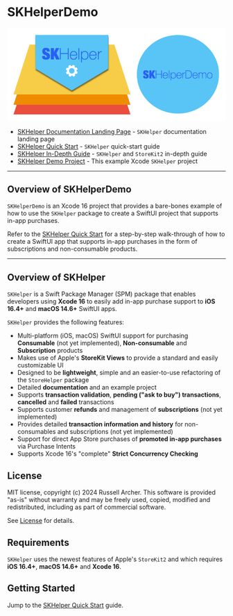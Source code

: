 # SKHelperDemo

![](./readme-assets/skhelper-demo.png)

- [SKHelper Documentation Landing Page](https://russell-archer.github.io/SKHelper/documentation/skhelper) - `SKHelper` documentation landing page
- [SKHelper Quick Start](https://russell-archer.github.io/SKHelper/tutorials/quickstart) - `SKHelper` quick-start guide 
- [SKHelper In-Depth Guide](https://russell-archer.github.io/SKHelper/documentation/skhelper/guide) - `SKHelper` and `StoreKit2` in-depth guide
- [SKHelper Demo Project](https://github.com/russell-archer/SKHelperDemo) - This example Xcode `SKHelper` project
    
---

## Overview of SKHelperDemo

`SKHelperDemo` is an Xcode 16 project that provides a bare-bones example of how to use the `SKHelper` package to create a
SwiftUI project that supports in-app purchases.

Refer to the [SKHelper Quick Start](https://russell-archer.github.io/SKHelper/tutorials/quickstart) for a step-by-step walk-through
of how to create a SwiftUI app that supports in-app purchases in the form of subscriptions and non-consumable products.

---

## Overview of SKHelper

`SKHelper` is a Swift Package Manager (SPM) package that enables developers using **Xcode 16** to easily add in-app purchase 
support to **iOS 16.4+** and **macOS 14.6+** SwiftUI apps. 

`SKHelper` provides the following features:

- Multi-platform (iOS, macOS) SwiftUI support for purchasing **Consumable** (not yet implemented), **Non-consumable** and **Subscription** products
- Makes use of Apple's **StoreKit Views** to provide a standard and easily customizable UI
- Designed to be **lightweight**, simple and an easier-to-use refactoring of the `StoreHelper` package
- Detailed **documentation** and an example project
- Supports **transaction validation**, **pending ("ask to buy") transactions**, **cancelled** and **failed** transactions
- Supports customer **refunds** and management of **subscriptions** (not yet implemented)
- Provides detailed **transaction information and history** for non-consumables and subscriptions (not yet implemented)
- Support for direct App Store purchases of **promoted in-app purchases** via Purchase Intents
- Supports Xcode 16's "complete" **Strict Concurrency Checking** 

## License

MIT license, copyright (c) 2024 Russell Archer. This software is provided "as-is" without warranty and may be freely used, copied, 
modified and redistributed, including as part of commercial software. 

See [License](https://russell-archer.github.io/SKHelper/documentation/skhelper/license) for details.

## Requirements

`SKHelper` uses the newest features of Apple's `StoreKit2` and which requires **iOS 16.4+**, **macOS 14.6+** and **Xcode 16**.

## Getting Started

Jump to the [SKHelper Quick Start](https://russell-archer.github.io/SKHelper/tutorials/quickstart) guide.
